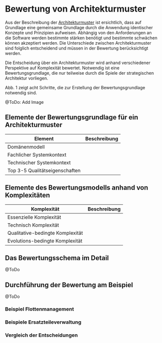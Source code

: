 # Bewertung von Architekturmuster

Aus der Beschreibung der [Architekturmuster]() ist ersichtlich, dass auf Grundlage eine gemeinsame Grundlage
durch die Anwendung identischer Konzepte und Prinzipien aufweisen. Abhängig von den Anforderungen an die 
Software werden bestimmte stärken benötigt und bestimmte schwächen können akzeptiert werden. Die Unterschiede
zwischen Architekturmuster sind folglich entscheidend und müssen in der Bewertung berücksichtigt werden. 

Die Entscheidung über ein Architekturmuster wird anhand verschiedener Perspektive auf Komplexität bewertet.
Notwendig ist eine Bewertungsgrundlage, die nur teilweise durch die Spiele der strategischen Architektur vorliegen.

Abb. 1 zeigt acht Schritte, die zur Erstellung der Bewertungsgrundlage notwendig sind. 

@ToDo: Add Image

## Elemente der Bewertungsgrundlage für ein Architekturmuster

| Element                        | Beschreibung |
|--------------------------------|--------------|
| Domänenmodell                  |              |
| Fachlicher Systemkontext       |              |
| Technischer Systemkontext      |              |
| Top 3-5 Qualitätseigenschaften |              |

## Elemente des Bewertungsmodells anhand von Komplexitäten

| Komplexität                      | Beschreibung |
|----------------------------------|--------------|
| Essenzielle Komplexität          |              |
| Technisch Komplexität            |              |
| Qualitative-bedingte Komplexität |              |
| Evolutions-bedingte Komplexität  |              |

## Das Bewertungsschema im Detail

@ToDo

## Durchführung der Bewertung am Beispiel

@ToDo

### Beispiel Flottenmanagement

### Beispiele Ersatzteileverwaltung

### Vergleich der Entscheidungen

